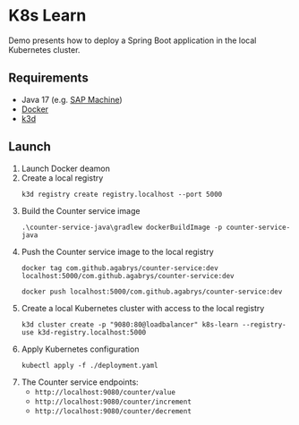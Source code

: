 # K8s Learn

Demo presents how to deploy a Spring Boot application in the local Kubernetes cluster.

## Requirements

* Java 17 (e.g. [SAP Machine](https://sapmachine.io/))
* [Docker](https://docs.docker.com/get-docker/)
* [k3d](https://k3d.io/)

## Launch

1. Launch Docker deamon
2. Create a local registry
   ```shell
   k3d registry create registry.localhost --port 5000
   ```
3. Build the Counter service image
   ```shell
   .\counter-service-java\gradlew dockerBuildImage -p counter-service-java
   ```
4. Push the Counter service image to the local registry
   ```shell
   docker tag com.github.agabrys/counter-service:dev localhost:5000/com.github.agabrys/counter-service:dev
   ```
   ```shell
   docker push localhost:5000/com.github.agabrys/counter-service:dev
   ```
5. Create a local Kubernetes cluster with access to the local registry
   ```shell
   k3d cluster create -p "9080:80@loadbalancer" k8s-learn --registry-use k3d-registry.localhost:5000
   ```
6. Apply Kubernetes configuration
   ```shell
   kubectl apply -f ./deployment.yaml
   ```
7. The Counter service endpoints:
   - `http://localhost:9080/counter/value`
   - `http://localhost:9080/counter/increment`
   - `http://localhost:9080/counter/decrement`
